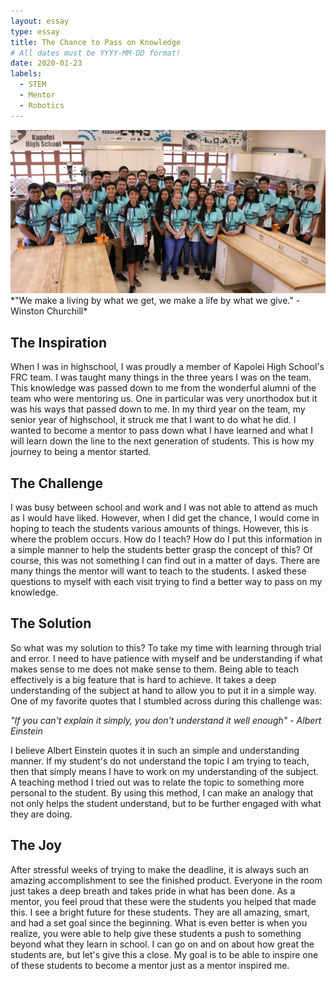 ```yaml
---
layout: essay
type: essay
title: The Chance to Pass on Knowledge
# All dates must be YYYY-MM-DD format!
date: 2020-01-23
labels:
  - STEM
  - Mentor
  - Robotics
---
```


<img class="ui centered fluid rounded image" src="../images/mentor1.png">
*"We make a living by what we get, we make a life by what we give." - Winston Churchill*

## The Inspiration

When I was in highschool, I was proudly a member of Kapolei High School's FRC team. I was taught many things in the three years I was on the team. This knowledge was passed down to me from the wonderful alumni of the team who were mentoring us. One in particular was very unorthodox but it was his ways that passed down to me. In my third year on the team, my senior year of highschool, it struck me that I want to do what he did. I wanted to become a mentor to pass down what I have learned and what I will learn down the line to the next generation of students. This is how my journey to being a mentor started.

## The Challenge

I was busy between school and work and I was not able to attend as much as I would have liked. However, when I did get the chance, I would come in hoping to teach the students various amounts of things. However, this is where the problem occurs. How do I teach? How do I put this information in a simple manner to help the students better grasp the concept of this? Of course, this was not something I can find out in a matter of days. There are many things the mentor will want to teach to the students. I asked these questions to myself with each visit trying to find a better way to pass on my knowledge. 

## The Solution

So what was my solution to this? To take my time with learning through trial and error. I need to have patience with myself and be understanding if what makes sense to me does not make sense to them. Being able to teach effectively is a big feature that is hard to achieve. It takes a deep understanding of the subject at hand to allow you to put it in a simple way. One of my favorite quotes that I stumbled across during this challenge was:

*"If you can't explain it simply, you don't understand it well enough" - Albert Einstein*

I believe Albert Einstein quotes it in such an simple and understanding manner. If my student's do not understand the topic I am trying to teach, then that simply means I have to work on my understanding of the subject. A teaching method I tried out was to relate the topic to something more personal to the student. By using this method, I can make an analogy that not only helps the student understand, but to be further engaged with what they are doing.

## The Joy

After stressful weeks of trying to make the deadline, it is always such an amazing accomplishment to see the finished product. Everyone in the room just takes a deep breath and takes pride in what has been done. As a mentor, you feel proud that these were the students you helped that made this. I see a bright future for these students. They are all amazing, smart, and had a set goal since the beginning. What is even better is when you realize, you were able to help give these students a push to something beyond what they learn in school. I can go on and on about how great the students are, but let's give this a close. My goal is to be able to inspire one of these students to become a mentor just as a mentor inspired me.
